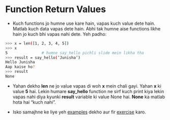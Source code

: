 # Function Return Values

- Kuch functions jo humne use kare hain, vapas kuch value dete hain. Matlab kuch data vapas dete hain. Abhi tak humne aise functions likhe hain jo kuch bhi vapas nahi dete. Yeh padho:

```bash
>>> x = len([1, 2, 3, 4, 5])
>>> x
5				# humne say_hello pichli slide mein likha tha
>>> result = say_hello(‘Junisha’)
Hello Junisha
Aap kaise ho?
>>> result
None
```
- Yahan dekho **len** ne jo value vapas di woh **x** mein chali gayi. Yahan **x** ki value **5** hai. Lekin humare **say_hello** function ne sirf kuch print kiya lekin vapas nahi diya kyunki **result** variable ki value None hai. **None** ka matlab hota hai “kuch nahi”.

- Isko samajhne ke liye yeh [examples](http://navgurukul.org/python/functions-3.py) dekho aur fir [exercise](http://navgurukul.org/python/functions-c.py) karo.
